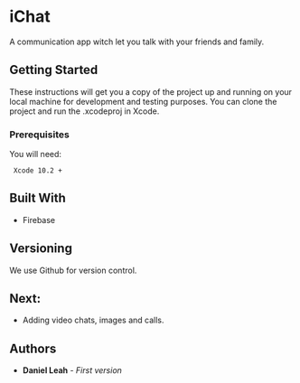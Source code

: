 # iChat

A communication app witch let you talk with your friends and family.

## Getting Started

These instructions will get you a copy of the project up and running on your local machine for development and testing purposes. You can clone the project and run the .xcodeproj in Xcode.

### Prerequisites
You will need:
```
 Xcode 10.2 +
```

## Built With

* Firebase

## Versioning

We use Github for version control. 

## Next:

* Adding video chats, images and calls.

## Authors

* **Daniel Leah** - *First version*
